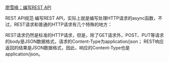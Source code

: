 
[廖雪峰：编写REST API](https://www.liaoxuefeng.com/wiki/1022910821149312/1105003357927328)


REST API规范
编写REST API，实际上就是编写处理HTTP请求的async函数，不过，REST请求和普通的HTTP请求有几个特殊的地方：

REST请求仍然是标准的HTTP请求，但是，除了GET请求外，POST、PUT等请求的body是JSON数据格式，请求的Content-Type为application/json；
REST响应返回的结果是JSON数据格式，因此，响应的Content-Type也是application/json。